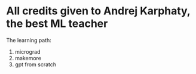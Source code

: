 # All credits given to Andrej Karphaty, the best ML teacher

The learning path: 

1. micrograd
2. makemore
3. gpt from scratch